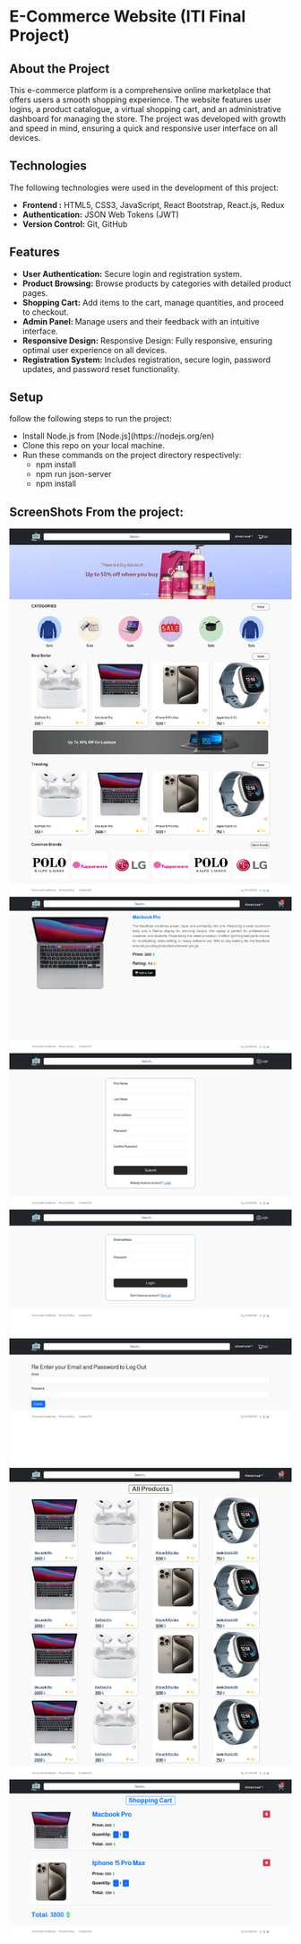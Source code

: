 # E-Commerce Website (ITI Final Project)

## About the Project
This e-commerce platform is a comprehensive online marketplace that offers users a smooth shopping experience. The website features user logins, a product catalogue, a virtual shopping cart, and an administrative dashboard for managing the store. The project was developed with growth and speed in mind, ensuring a quick and responsive user interface on all devices.

## Technologies
The following technologies were used in the development of this project:
<ul>
  <li><strong>Frontend :</strong> HTML5, CSS3, JavaScript, React Bootstrap, React.js, Redux</li>
  <li><strong>Authentication:</strong> JSON Web Tokens (JWT)</li>
  <li><strong>Version Control:</strong>  Git, GitHub </li>
</ul>

## Features
<ul>
  <li><strong>User Authentication:</strong> Secure login and registration system.</li>
  <li><strong>Product Browsing:</strong> Browse products by categories with detailed product pages.</li>
  <li><strong>Shopping Cart:</strong> Add items to the cart, manage quantities, and proceed to checkout.</li>
  <li><strong>Admin Panel: </strong> Manage users and their feedback with an intuitive interface.</li>
  <li><strong>Responsive Design:</strong> Responsive Design: Fully responsive, ensuring optimal user experience on all devices.</li>
  <li><strong>Registration System:</strong> Includes registration, secure login, password updates, and password reset functionality.</li>
</ul>

## Setup
follow the following steps to run the project:
<ul>
  <li>Install Node.js from [Node.js](https://nodejs.org/en) </li>
  <li>Clone this repo on your local machine.</li>
  <li>Run these commands on the project directory respectively:
  <ul>
    <li>npm install</li>
    <li>npm run json-server</li>
    <li>npm install</li>
  </ul>
  </li>
</ul>

## ScreenShots From the project:
<picture>
  <img alt="Project image 1" src="./src/assets/ProjectScreenshots/1.png">
</picture>
<picture>
  <img alt="Project image 2" src="./src/assets/ProjectScreenshots/5.png">
</picture>
<picture>
  <img alt="Project image 3" src="./src/assets/ProjectScreenshots/2.png">
</picture>
<picture>
  <img alt="Project image 3" src="./src/assets/ProjectScreenshots/7.png">
</picture>
<picture>
  <img alt="Project image 3" src="./src/assets/ProjectScreenshots/3.png">
</picture>
<picture>
  <img alt="Project image 3" src="./src/assets/ProjectScreenshots/4.png">
</picture>
<picture>
  <img alt="Project image 3" src="./src/assets/ProjectScreenshots/6.png">
</picture>
